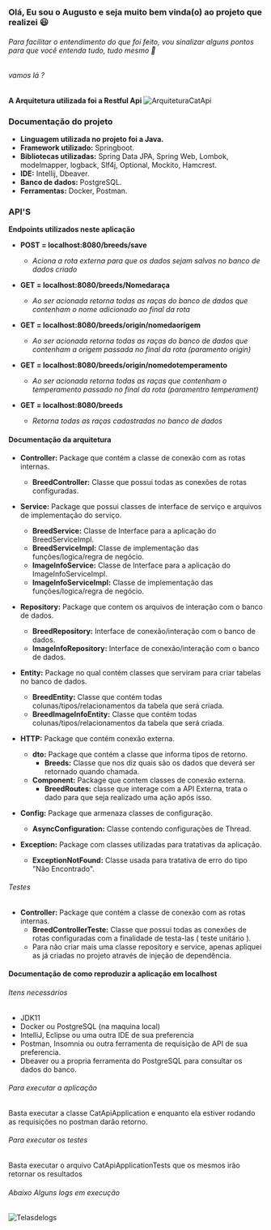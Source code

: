 ### Olá, Eu sou o Augusto e seja muito bem vinda(o) ao projeto que realizei :smiley:



###### Para facilitar o entendimento do que foi feito, vou sinalizar alguns pontos para que você entenda tudo, tudo mesmo :slightly_smiling_face:

###### vamos lá ?

**A Arquitetura utilizada foi a Restful Api**
![ArquiteturaCatApi](https://user-images.githubusercontent.com/46411054/98756906-383f0a00-23aa-11eb-9c06-6935ab030411.PNG)

### Documentação do projeto

- **Linguagem utilizada no projeto foi a Java.**
- **Framework utilizado:** Springboot.
- **Bibliotecas utilizadas:** Spring Data JPA, Spring Web, Lombok, modelmapper, logback, Slf4j, Optional, Mockito, Hamcrest.
- **IDE:** Intellij, Dbeaver.
- **Banco de dados:** PostgreSQL.
- **Ferramentas:** Docker, Postman.



### API'S

**Endpoints utilizados neste aplicação**

- **POST = localhost:8080/breeds/save**
  - *Aciona a rota externa para que os dados sejam salvos no banco de dados criado*
- **GET = localhost:8080/breeds/Nomedaraça**
  - *Ao ser acionada retorna todas as raças do banco de dados que contenham o nome adicionado ao final da rota*
- **GET = localhost:8080/breeds/origin/nomedaorigem**
  - *Ao ser acionada retorna todas as raças do banco de dados que contenham a origem passada no final da rota (paramento origin)*

- **GET = localhost:8080/breeds/origin/nomedotemperamento**
  - *Ao ser acionada retorna todas as raças que contenham o temperamento passado no final da rota (paramentro temperament)*

- **GET = localhost:8080/breeds**
  - *Retorna todas as raças cadastradas no banco de dados*



#### Documentação da arquitetura

- **Controller:** Package que contém a classe de conexão com as rotas internas.
  - **BreedController:**  Classe que possui todas as conexões de rotas configuradas.

- **Service:** Package que possui classes de interface de serviço e arquivos de implementação do serviço.
  - **BreedService:** Classe de Interface para a aplicação do BreedServiceImpl.
  - **BreedServiceImpl:** Classe de implementação das funções/logica/regra de negócio.
  - **ImageInfoService:** Classe de Interface para a aplicação do ImageInfoServiceImpl.
  - **ImageInfoServiceImpl:** Classe de implementação das funções/logica/regra de negócio.

- **Repository:** Package que contem os arquivos de interação com o banco de dados.
  - **BreedRepository:** Interface de conexão/interação com o banco de dados.
  - **ImageInfoRepository:** Interface de conexão/interação com o banco de dados.

- **Entity:** Package no qual contém classes que serviram para criar tabelas no banco de dados.
  - **BreedEntity:** Classe que contém todas colunas/tipos/relacionamentos da tabela que será criada.
  - **BreedImageInfoEntity:** Classe que contém todas colunas/tipos/relacionamentos da tabela que será criada.

* **HTTP:** Package que contém conexão externa.

  * **dto:** Package que contém a classe que informa tipos de retorno.
    * **Breeds:** Classe que nos diz quais são os dados que deverá ser retornado quando chamada.

  - **Component:**  Package que contem classes de conexão externa.
    - **BreedRoutes:** classe que interage com a API Externa, trata o dado para que seja realizado uma ação após isso.

- **Config:** Package que armenaza classes de configuração.
  - **AsyncConfiguration:** Classe contendo configurações de Thread.

- **Exception:** Package com classes utilizadas para tratativas da aplicação.
  - **ExceptionNotFound:** Classe usada para tratativa de erro do tipo "Não Encontrado".



###### Testes

- **Controller:** Package que contém a classe de conexão com as rotas internas.
  - **BreedControllerTeste:**  Classe que possui todas as conexões de rotas configuradas com a finalidade de testa-las ( teste unitário ).
  - Para não criar mais uma classe repository e service, apenas apliquei as já criadas no projeto através de injeção de dependência.



#### Documentação de como reproduzir a aplicação em localhost

###### Itens necessários

* JDK11
* Docker ou PostgreSQL (na maquina local)
* IntelliJ, Eclipse ou uma outra IDE de sua preferencia
* Postman, Insomnia ou outra ferramenta de requisição de API de sua preferencia.
* Dbeaver ou a propria ferramenta do PostgreSQL para consultar os dados do banco.



###### Para executar a aplicação

Basta executar a classe CatApiApplication e enquanto ela estiver rodando as requisições no postman darão retorno.



###### Para executar os testes

Basta executar o arquivo CatApiApplicationTests que os mesmos irão retornar os resultados



###### Abaixo Alguns logs em execução

![Telasdelogs](https://user-images.githubusercontent.com/46411054/98757131-98ce4700-23aa-11eb-95b4-ed6fb5e8f0fb.png)


